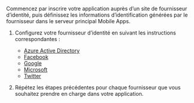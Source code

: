 
Commencez par inscrire votre application auprès d’un site de fournisseur d’identité, puis définissez les informations d’identification générées par le fournisseur dans le serveur principal Mobile Apps.

1. Configurez votre fournisseur d’identité en suivant les instructions correspondantes :

   * [Azure Active Directory](../articles/app-service/app-service-mobile-how-to-configure-active-directory-authentication.md)
   * [Facebook](../articles/app-service/app-service-mobile-how-to-configure-facebook-authentication.md)
   * [Google](../articles/app-service/app-service-mobile-how-to-configure-google-authentication.md)
   * [Microsoft](../articles/app-service/app-service-mobile-how-to-configure-microsoft-authentication.md)
   * [Twitter](../articles/app-service/app-service-mobile-how-to-configure-twitter-authentication.md)
2. Répétez les étapes précédentes pour chaque fournisseur que vous souhaitez prendre en charge dans votre application.

<!-- URLs. -->
[Azure portal]: https://portal.azure.com/
